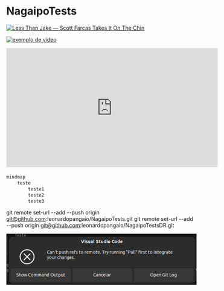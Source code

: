 # NagaipoTests

[![Less Than Jake — Scott Farcas Takes It On The Chin](https://img.youtube.com/vi/PYCxct2e0zI/0.jpg)](https://www.youtube.com/watch?v=PYCxct2e0zI)

[![exemplo de video](https://img.youtube.com/vi/njoOzKYvpMM/0.jpg)](https://youtu.be/njoOzKYvpMM)

<iframe width="560" height="315" src="https://www.youtube.com/embed/njoOzKYvpMM?si=ZRe2Adt_TBOopWh7" title="YouTube video player" frameborder="0" allow="accelerometer; autoplay; clipboard-write; encrypted-media; gyroscope; picture-in-picture; web-share" allowfullscreen></iframe>

```mermaid
mindmap
    teste
        teste1
        teste2
        teste3
```

git remote set-url --add --push origin git@github.com:leonardopangaio/NagaipoTests.git
git remote set-url --add --push origin git@github.com:leonardopangaio/NagaipoTestsDR.git

![alt text](image.png)